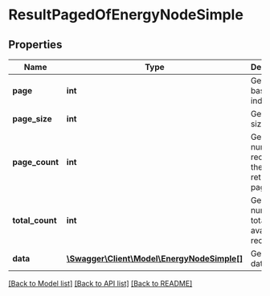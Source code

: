 # ResultPagedOfEnergyNodeSimple

## Properties
Name | Type | Description | Notes
------------ | ------------- | ------------- | -------------
**page** | **int** | Gets zero based page index | 
**page_size** | **int** | Gets page size | 
**page_count** | **int** | Gets number of records in the returned page | 
**total_count** | **int** | Gets number of total available records | 
**data** | [**\Swagger\Client\Model\EnergyNodeSimple[]**](EnergyNodeSimple.md) | Gets the data | [optional] 

[[Back to Model list]](../../README.md#documentation-for-models) [[Back to API list]](../../README.md#documentation-for-api-endpoints) [[Back to README]](../../README.md)

